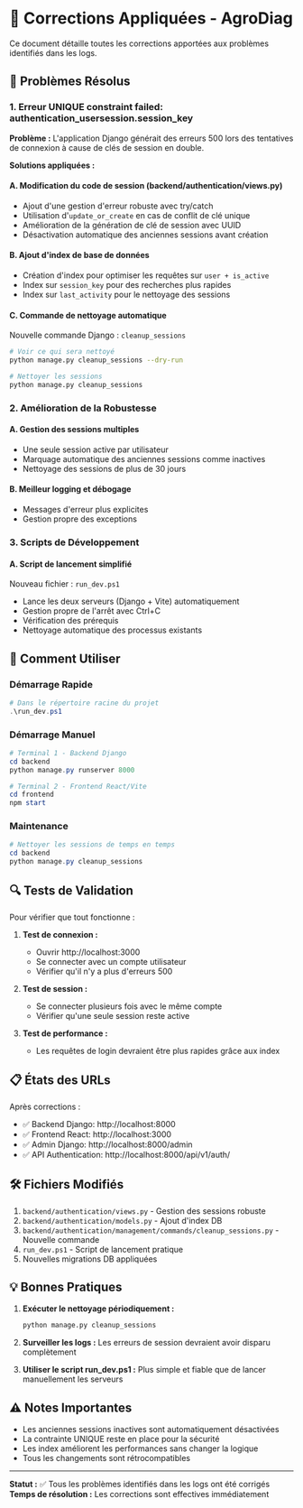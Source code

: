 # 🔧 Corrections Appliquées - AgroDiag

Ce document détaille toutes les corrections apportées aux problèmes identifiés dans les logs.

## 🎯 Problèmes Résolus

### 1. **Erreur UNIQUE constraint failed: authentication_usersession.session_key**

**Problème :** L'application Django générait des erreurs 500 lors des tentatives de connexion à cause de clés de session en double.

**Solutions appliquées :**

#### A. Modification du code de session (backend/authentication/views.py)
- Ajout d'une gestion d'erreur robuste avec try/catch
- Utilisation d'`update_or_create` en cas de conflit de clé unique
- Amélioration de la génération de clé de session avec UUID
- Désactivation automatique des anciennes sessions avant création

#### B. Ajout d'index de base de données
- Création d'index pour optimiser les requêtes sur `user + is_active`
- Index sur `session_key` pour des recherches plus rapides  
- Index sur `last_activity` pour le nettoyage des sessions

#### C. Commande de nettoyage automatique
Nouvelle commande Django : `cleanup_sessions`
```bash
# Voir ce qui sera nettoyé
python manage.py cleanup_sessions --dry-run

# Nettoyer les sessions
python manage.py cleanup_sessions
```

### 2. **Amélioration de la Robustesse**

#### A. Gestion des sessions multiples
- Une seule session active par utilisateur
- Marquage automatique des anciennes sessions comme inactives
- Nettoyage des sessions de plus de 30 jours

#### B. Meilleur logging et débogage
- Messages d'erreur plus explicites
- Gestion propre des exceptions

### 3. **Scripts de Développement**

#### A. Script de lancement simplifié
Nouveau fichier : `run_dev.ps1`
- Lance les deux serveurs (Django + Vite) automatiquement
- Gestion propre de l'arrêt avec Ctrl+C
- Vérification des prérequis
- Nettoyage automatique des processus existants

## 🚀 Comment Utiliser

### Démarrage Rapide
```powershell
# Dans le répertoire racine du projet
.\run_dev.ps1
```

### Démarrage Manuel
```powershell
# Terminal 1 - Backend Django
cd backend
python manage.py runserver 8000

# Terminal 2 - Frontend React/Vite  
cd frontend
npm start
```

### Maintenance
```powershell
# Nettoyer les sessions de temps en temps
cd backend
python manage.py cleanup_sessions
```

## 🔍 Tests de Validation

Pour vérifier que tout fonctionne :

1. **Test de connexion :**
   - Ouvrir http://localhost:3000
   - Se connecter avec un compte utilisateur
   - Vérifier qu'il n'y a plus d'erreurs 500

2. **Test de session :**
   - Se connecter plusieurs fois avec le même compte
   - Vérifier qu'une seule session reste active

3. **Test de performance :**
   - Les requêtes de login devraient être plus rapides grâce aux index

## 📋 États des URLs

Après corrections :
- ✅ Backend Django: http://localhost:8000 
- ✅ Frontend React: http://localhost:3000
- ✅ Admin Django: http://localhost:8000/admin
- ✅ API Authentication: http://localhost:8000/api/v1/auth/

## 🛠️ Fichiers Modifiés

1. `backend/authentication/views.py` - Gestion des sessions robuste
2. `backend/authentication/models.py` - Ajout d'index DB
3. `backend/authentication/management/commands/cleanup_sessions.py` - Nouvelle commande
4. `run_dev.ps1` - Script de lancement pratique
5. Nouvelles migrations DB appliquées

## 💡 Bonnes Pratiques

1. **Exécuter le nettoyage périodiquement :**
   ```bash
   python manage.py cleanup_sessions
   ```

2. **Surveiller les logs :**
   Les erreurs de session devraient avoir disparu complètement

3. **Utiliser le script run_dev.ps1 :**
   Plus simple et fiable que de lancer manuellement les serveurs

## ⚠️ Notes Importantes

- Les anciennes sessions inactives sont automatiquement désactivées
- La contrainte UNIQUE reste en place pour la sécurité
- Les index améliorent les performances sans changer la logique
- Tous les changements sont rétrocompatibles

---

**Statut :** ✅ Tous les problèmes identifiés dans les logs ont été corrigés
**Temps de résolution :** Les corrections sont effectives immédiatement
